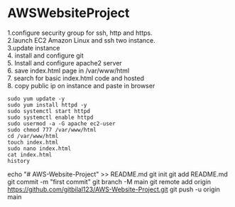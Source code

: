 # AWSWebsiteProject

1.configure security group for ssh, http and https. 
<br>
2.launch EC2 Amazon Linux and ssh two instance.
<br>
3.update instance
<br>
4. install and configure git
<br>
5. Install and configure apache2 server
<br>
6. save index.html page in /var/www/html
<br>
7. search for basic index.html code and hosted
<br>
8. copy public ip on instance and paste in browser
```
sudo yum update -y
sudo yum install httpd -y
sudo systemctl start httpd
sudo systemctl enable httpd
sudo usermod -a -G apache ec2-user
sudo chmod 777 /var/www/html
cd /var/www/html
touch index.html
sudo nano index.html
cat index.html
history

```





echo "# AWS-Website-Project" >> README.md
git init
git add README.md
git commit -m "first commit"
git branch -M main
git remote add origin https://github.com/gitbilal123/AWS-Website-Project.git
git push -u origin main


